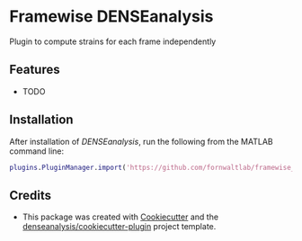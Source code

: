 # Framewise DENSEanalysis

Plugin to compute strains for each frame independently

## Features
* TODO

## Installation
After installation of *DENSEanalysis*, run the following from the MATLAB command line:

```matlab
plugins.PluginManager.import('https://github.com/fornwaltlab/framewise_strain_plugin')
```

## Credits
* This package was created with [Cookiecutter](https://github.com/audreyr/cookiecutter) and the [denseanalysis/cookiecutter-plugin](https://github.com/denseanalysis/cookiecutter-plugin) project template.
